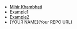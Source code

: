 * [Mihir Khambhati](https://github.com/itsmihir/Dbank_)
* [Example1](URL1)
* [Example2](URL2)
* [YOUR NAME](Your REPO URL)
